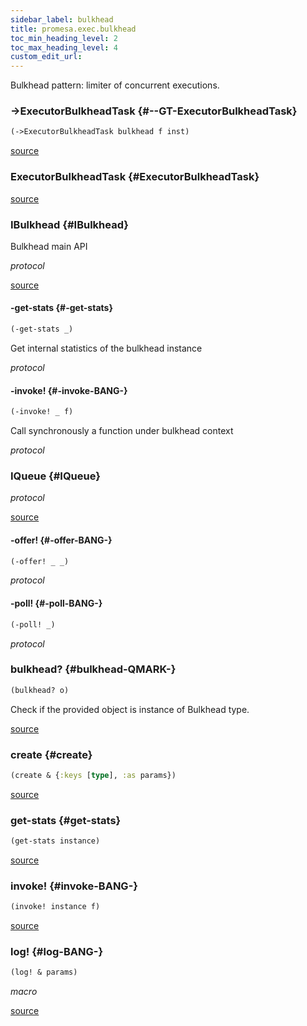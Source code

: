 ```yaml
---
sidebar_label: bulkhead
title: promesa.exec.bulkhead
toc_min_heading_level: 2
toc_max_heading_level: 4
custom_edit_url:
---
```


Bulkhead pattern: limiter of concurrent executions.




### \-&gt;ExecutorBulkheadTask {#--GT-ExecutorBulkheadTask}
``` clojure
(->ExecutorBulkheadTask bulkhead f inst)
```


[source](/blob/master/test/projects/promesa/src/promesa/exec/bulkhead.clj#L54-L68)


### ExecutorBulkheadTask {#ExecutorBulkheadTask}


[source](/blob/master/test/projects/promesa/src/promesa/exec/bulkhead.clj#L54-L68)


### IBulkhead {#IBulkhead}


Bulkhead main API

*protocol*


[source](/blob/master/test/projects/promesa/src/promesa/exec/bulkhead.clj#L40-L43)


#### \-get\-stats {#-get-stats}
``` clojure
(-get-stats _)
```


Get internal statistics of the bulkhead instance

*protocol*


#### \-invoke\! {#-invoke-BANG-}
``` clojure
(-invoke! _ f)
```


Call synchronously a function under bulkhead context

*protocol*


### IQueue {#IQueue}


*protocol*


[source](/blob/master/test/projects/promesa/src/promesa/exec/bulkhead.clj#L36-L38)


#### \-offer\! {#-offer-BANG-}
``` clojure
(-offer! _ _)
```


*protocol*


#### \-poll\! {#-poll-BANG-}
``` clojure
(-poll! _)
```


*protocol*


### bulkhead? {#bulkhead-QMARK-}
``` clojure
(bulkhead? o)
```


Check if the provided object is instance of Bulkhead type.

[source](/blob/master/test/projects/promesa/src/promesa/exec/bulkhead.clj#L205-L208)


### create {#create}
``` clojure
(create & {:keys [type], :as params})
```


[source](/blob/master/test/projects/promesa/src/promesa/exec/bulkhead.clj#L190-L195)


### get\-stats {#get-stats}
``` clojure
(get-stats instance)
```


[source](/blob/master/test/projects/promesa/src/promesa/exec/bulkhead.clj#L197-L199)


### invoke\! {#invoke-BANG-}
``` clojure
(invoke! instance f)
```


[source](/blob/master/test/projects/promesa/src/promesa/exec/bulkhead.clj#L201-L203)


### log\! {#log-BANG-}
``` clojure
(log! & params)
```


*macro*


[source](/blob/master/test/projects/promesa/src/promesa/exec/bulkhead.clj#L28-L32)

